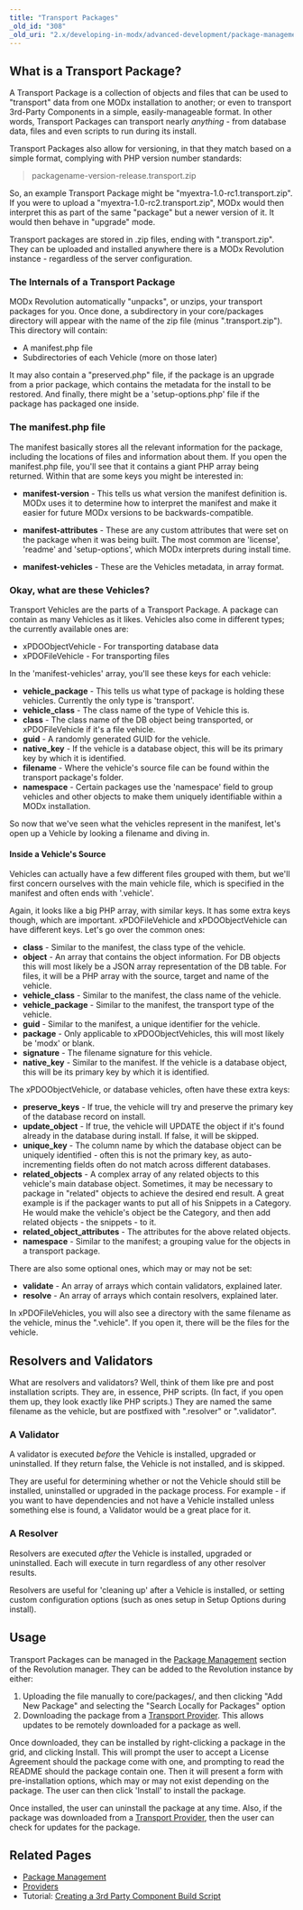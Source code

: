 ```yaml
---
title: "Transport Packages"
_old_id: "308"
_old_uri: "2.x/developing-in-modx/advanced-development/package-management/transport-packages"
---
```


## What is a Transport Package?

A Transport Package is a collection of objects and files that can be used to "transport" data from one MODx installation to another; or even to transport 3rd-Party Components in a simple, easily-manageable format. In other words, Transport Packages can transport nearly _anything_ - from database data, files and even scripts to run during its install.

Transport Packages also allow for versioning, in that they match based on a simple format, complying with PHP version number standards:

> packagename-version-release.transport.zip

So, an example Transport Package might be "myextra-1.0-rc1.transport.zip". If you were to upload a "myextra-1.0-rc2.transport.zip", MODx would then interpret this as part of the same "package" but a newer version of it. It would then behave in "upgrade" mode.

Transport packages are stored in .zip files, ending with ".transport.zip". They can be uploaded and installed anywhere there is a MODx Revolution instance - regardless of the server configuration.

### The Internals of a Transport Package

MODx Revolution automatically "unpacks", or unzips, your transport packages for you. Once done, a subdirectory in your core/packages directory will appear with the name of the zip file (minus ".transport.zip"). This directory will contain:

- A manifest.php file
- Subdirectories of each Vehicle (more on those later)

It may also contain a "preserved.php" file, if the package is an upgrade from a prior package, which contains the metadata for the install to be restored. And finally, there might be a 'setup-options.php' file if the package has packaged one inside.

### The manifest.php file

The manifest basically stores all the relevant information for the package, including the locations of files and information about them. If you open the manifest.php file, you'll see that it contains a giant PHP array being returned. Within that are some keys you might be interested in:

- **manifest-version** - This tells us what version the manifest definition is. MODx uses it to determine how to interpret the manifest and make it easier for future MODx versions to be backwards-compatible.

- **manifest-attributes** - These are any custom attributes that were set on the package when it was being built. The most common are 'license', 'readme' and 'setup-options', which MODx interprets during install time.

- **manifest-vehicles** - These are the Vehicles metadata, in array format.

### Okay, what are these Vehicles?

Transport Vehicles are the parts of a Transport Package. A package can contain as many Vehicles as it likes. Vehicles also come in different types; the currently available ones are:

- xPDOObjectVehicle - For transporting database data
- xPDOFileVehicle - For transporting files

In the 'manifest-vehicles' array, you'll see these keys for each vehicle:

- **vehicle\_package** - This tells us what type of package is holding these vehicles. Currently the only type is 'transport'.
- **vehicle\_class** - The class name of the type of Vehicle this is.
- **class** - The class name of the DB object being transported, or xPDOFileVehicle if it's a file vehicle.
- **guid** - A randomly generated GUID for the vehicle.
- **native\_key** - If the vehicle is a database object, this will be its primary key by which it is identified.
- **filename** - Where the vehicle's source file can be found within the transport package's folder.
- **namespace** - Certain packages use the 'namespace' field to group vehicles and other objects to make them uniquely identifiable within a MODx installation.

So now that we've seen what the vehicles represent in the manifest, let's open up a Vehicle by looking a filename and diving in.

#### Inside a Vehicle's Source

Vehicles can actually have a few different files grouped with them, but we'll first concern ourselves with the main vehicle file, which is specified in the manifest and often ends with '.vehicle'.

Again, it looks like a big PHP array, with similar keys. It has some extra keys though, which are important. xPDOFileVehicle and xPDOObjectVehicle can have different keys. Let's go over the common ones:

- **class** - Similar to the manifest, the class type of the vehicle.
- **object** - An array that contains the object information. For DB objects this will most likely be a JSON array representation of the DB table. For files, it will be a PHP array with the source, target and name of the vehicle.
- **vehicle\_class** - Similar to the manifest, the class name of the vehicle.
- **vehicle\_package** - Similar to the manifest, the transport type of the vehicle.
- **guid** - Similar to the manifest, a unique identifier for the vehicle.
- **package** - Only applicable to xPDOObjectVehicles, this will most likely be 'modx' or blank.
- **signature** - The filename signature for this vehicle.
- **native\_key** - Similar to the manifest. If the vehicle is a database object, this will be its primary key by which it is identified.

The xPDOObjectVehicle, or database vehicles, often have these extra keys:

- **preserve\_keys** - If true, the vehicle will try and preserve the primary key of the database record on install.
- **update\_object** - If true, the vehicle will UPDATE the object if it's found already in the database during install. If false, it will be skipped.
- **unique\_key** - The column name by which the database object can be uniquely identified - often this is not the primary key, as auto-incrementing fields often do not match across different databases.
- **related\_objects** - A complex array of any related objects to this vehicle's main database object. Sometimes, it may be necessary to package in "related" objects to achieve the desired end result. A great example is if the packager wants to put all of his Snippets in a Category. He would make the vehicle's object be the Category, and then add related objects - the snippets - to it.
- **related\_object\_attributes** - The attributes for the above related objects.
- **namespace** - Similar to the manifest; a grouping value for the objects in a transport package.

There are also some optional ones, which may or may not be set:

- **validate** - An array of arrays which contain validators, explained later.
- **resolve** - An array of arrays which contain resolvers, explained later.

In xPDOFileVehicles, you will also see a directory with the same filename as the vehicle, minus the ".vehicle". If you open it, there will be the files for the vehicle.

## Resolvers and Validators

What are resolvers and validators? Well, think of them like pre and post installation scripts. They are, in essence, PHP scripts. (In fact, if you open them up, they look exactly like PHP scripts.) They are named the same filename as the vehicle, but are postfixed with ".resolver" or ".validator".

### A Validator

A validator is executed _before_ the Vehicle is installed, upgraded or uninstalled. If they return false, the Vehicle is not installed, and is skipped.

They are useful for determining whether or not the Vehicle should still be installed, uninstalled or upgraded in the package process. For example - if you want to have dependencies and not have a Vehicle installed unless something else is found, a Validator would be a great place for it.

### A Resolver

Resolvers are executed _after_ the Vehicle is installed, upgraded or uninstalled. Each will execute in turn regardless of any other resolver results.

Resolvers are useful for 'cleaning up' after a Vehicle is installed, or setting custom configuration options (such as ones setup in Setup Options during install).

## Usage

Transport Packages can be managed in the [Package Management](extending-modx/transport-packages "Package Management") section of the Revolution manager. They can be added to the Revolution instance by either:

1. Uploading the file manually to core/packages/, and then clicking "Add New Package" and selecting the "Search Locally for Packages" option
2. Downloading the package from a [Transport Provider](building-sites/extras/providers "Providers"). This allows updates to be remotely downloaded for a package as well.

Once downloaded, they can be installed by right-clicking a package in the grid, and clicking Install. This will prompt the user to accept a License Agreement should the package come with one, and prompting to read the README should the package contain one. Then it will present a form with pre-installation options, which may or may not exist depending on the package. The user can then click 'Install' to install the package.

Once installed, the user can uninstall the package at any time. Also, if the package was downloaded from a [Transport Provider](building-sites/extras/providers "Providers"), then the user can check for updates for the package.

## Related Pages

- [Package Management](extending-modx/transport-packages "Package Management")
- [Providers](building-sites/extras/providers "Providers")
- Tutorial: [Creating a 3rd Party Component Build Script](extending-modx/transport-packages/build-script "Creating a 3rd Party Component Build Script")